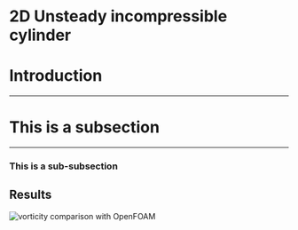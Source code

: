 # 2D Unsteady incompressible cylinder

# Introduction
---

# This is a subsection
---

### This is a sub-subsection

## Results

![vorticity comparison with OpenFOAM](figures/02/cylinder_re100_comparison.gif)
